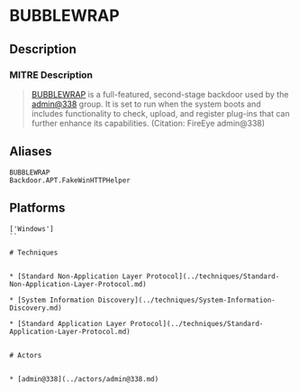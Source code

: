 
# BUBBLEWRAP

## Description

### MITRE Description

> [BUBBLEWRAP](https://attack.mitre.org/software/S0043) is a full-featured, second-stage backdoor used by the [admin@338](https://attack.mitre.org/groups/G0018) group. It is set to run when the system boots and includes functionality to check, upload, and register plug-ins that can further enhance its capabilities. (Citation: FireEye admin@338)

## Aliases

```
BUBBLEWRAP
Backdoor.APT.FakeWinHTTPHelper
```

## Platforms

```
['Windows']
``

# Techniques


* [Standard Non-Application Layer Protocol](../techniques/Standard-Non-Application-Layer-Protocol.md)

* [System Information Discovery](../techniques/System-Information-Discovery.md)
    
* [Standard Application Layer Protocol](../techniques/Standard-Application-Layer-Protocol.md)
    

# Actors


* [admin@338](../actors/admin@338.md)

